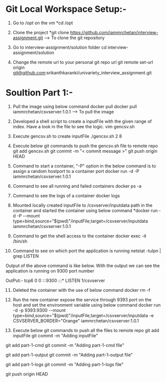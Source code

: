 Git Local Workspace Setup:-
===========================
1) Go to /opt on the vm
*cd /opt

2) Clone the project
*git clone https://github.com/iammrchetan/interview-assignment.git  --> To clone the git repository

3) Go to interview-assignment/solution folder
cd interview-assignment/solution

4) Change the remote url to your personal git repo url
git remote set-url origin git@github.com:srikanthkaranki/univariety_interview_assignment.git

Soultion Part 1:-
=================
1) Pull the image using below command
docker pull docker pull iammrchetan/csvserver:1.0.1 --> To pull the image
2) Developed a shell script to create a inputFile with the given range of index. Have a look in the file to see the logic.
vim gencsv.sh

3) Execute gencsv.sh to create inputFile
./gencsv.sh 2 8

4) Execute below git commands to push the gencsv.sh file to remote repo
git add gencsv.sh
git commit -m "< commit message >"
git push origin HEAD

5) Command to start a container, "-P" option in the below command is to assign a random hostport to a container port
docker run -d -P iammrchetan/csvserver:1.0.1

6) Command to see all running and failed containers
docker ps -a 

7) Command to see the logs of a container
docker logs <container id>

8) Mounted locally created inputFile to /csvserver/inputdata path in the container and started the container using below command
*docker run -d -P --mount type=bind,source="$(pwd)"/inputFile,target=/csvserver/inputdata iammrchetan/csvserver:1.0.1

9) Command to get the shell access to the container
docker exec -it <container id> /bin/sh

10) Command to see on which port the application is running 
netstat -tulpn | grep LISTEN

Output of the above command is like below. With the output we can see the application is running on 9300 port number

OutPut:- tcp6       0      0 :::9300                 :::*                    LISTEN      1/csvserver

11) Deleted the container with the use of below command
docker rm -f <container id>

12) Run the new container expose the service through 9393 port on the host and set the environment variable using below command
docker run -d -p 9393:9300 --mount type=bind,source="$(pwd)"/inputFile,target=/csvserver/inputdata -e CSVSERVER_BORDER="Orange" iammrchetan/csvserver:1.0.1

13) Execute below git commands to push all the files to remote repo
git add inputFile
git commit -m "Adding inputFile"

git add part-1-cmd
git commit -m "Adding part-1-cmd file"

git add part-1-output
git commit -m "Adding part-1-output file"

git add part-1-logs
git commit -m "Adding part-1-logs file"

git push origin HEAD







